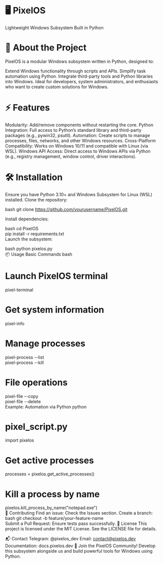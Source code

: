 # 🖥️ PixelOS
Lightweight Windows Subsystem Built in Python

# 🚀 About the Project
PixelOS is a modular Windows subsystem written in Python, designed to:

Extend Windows functionality through scripts and APIs.
Simplify task automation using Python.
Integrate third-party tools and Python libraries into Windows.
Ideal for developers, system administrators, and enthusiasts who want to create custom solutions for Windows.

# ⚡ Features
Modularity: Add/remove components without restarting the core.
Python Integration: Full access to Python’s standard library and third-party packages (e.g., pywin32, psutil).
Automation: Create scripts to manage processes, files, networks, and other Windows resources.
Cross-Platform Compatibility: Works on Windows 10/11 and compatible with Linux (via WSL).
Windows API Access: Direct access to Windows APIs via Python (e.g., registry management, window control, driver interactions).

# 🛠️ Installation
Ensure you have Python 3.10+ and Windows Subsystem for Linux (WSL) installed.
Clone the repository:

bash
git clone https://github.com/yourusername/PixelOS.git  

Install dependencies:

bash
cd PixelOS  
pip install -r requirements.txt  
Launch the subsystem:


bash
python pixelos.py  
📦 Usage
Basic Commands
bash
# Launch PixelOS terminal  
pixel-terminal  

# Get system information  
pixel-info  

# Manage processes  
pixel-process --list  
pixel-process --kill <PID>  

# File operations  
pixel-file --copy <src> <dst>  
pixel-file --delete <path>  
Example: Automation via Python
python
# pixel_script.py  
import pixelos  

# Get active processes  
processes = pixelos.get_active_processes()  

# Kill a process by name  
pixelos.kill_process_by_name("notepad.exe")  
🤝 Contributing
Find an issue: Check the Issues section.
Create a branch:
bash
git checkout -b feature/your-feature-name  
Submit a Pull Request: Ensure tests pass successfully.
📄 License
This project is licensed under the MIT License. See the LICENSE file for details.

📬 Contact
Telegram: @pixelos_dev
Email: contact@pixelos.dev
Documentation: docs.pixelos.dev
🌟 Join the PixelOS Community!
Develop this subsystem alongside us and build powerful tools for Windows using Python.
